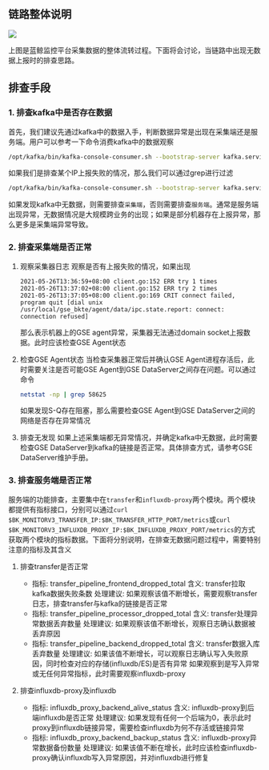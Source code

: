 ## 链路整体说明

  ![](media/16224421704651.jpg)

上图是蓝鲸监控平台采集数据的整体流转过程。下面将会讨论，当链路中出现无数据上报时的排查思路。

## 排查手段

### 1. 排查kafka中是否存在数据
    
首先，我们建议先通过kafka中的数据入手，判断数据异常是出现在采集端还是服务端。用户可以参考一下命令消费kafka中的数据观察
    
```bash
/opt/kafka/bin/kafka-console-consumer.sh --bootstrap-server kafka.service.consul:9092 --topic 0bkmonitor_10010 
```
    
如果我们是排查某个IP上报失败的情况，那么我们可以通过grep进行过滤
    
```bash
/opt/kafka/bin/kafka-console-consumer.sh --bootstrap-server kafka.service.consul:9092 --topic 0bkmonitor_10010 | grep $IP
```
    
如果发现kafka中无数据，则需要排查`采集端`，否则需要排查`服务端`。通常是服务端出现异常，无数据情况是大规模跨业务的出现；如果是部分机器存在上报异常，那么更多是采集端异常导致。

### 2. 排查采集端是否正常
 
    
1. 观察采集器日志
    观察是否有上报失败的情况，如果出现
   
    ```log
    2021-05-26T13:36:59+08:00 client.go:152 ERR try 1 times
    2021-05-26T13:37:02+08:00 client.go:152 ERR try 2 times
    2021-05-26T13:37:05+08:00 client.go:169 CRIT connect failed, program quit [dial unix /usr/local/gse_bkte/agent/data/ipc.state.report: connect: connection refused]
    ```
    
    那么表示机器上的GSE agent异常，采集器无法通过domain socket上报数据。此时应该检查GSE Agent状态
   
2. 检查GSE Agent状态
    当检查采集器正常后并确认GSE Agent进程存活后，此时需要关注是否可能GSE Agent到GSE DataServer之间存在问题。可以通过命令
    
    ```bash
    netstat -np | grep 58625
    ```
    
    如果发现S-Q存在阻塞，那么需要检查GSE Agent到GSE DataServer之间的网络是否存在异常情况
    
3. 排查无发现
    如果上述采集端都无异常情况，并确定kafka中无数据，此时需要检查GSE DataServer到kafka的链接是否正常。具体排查方式，请参考GSE DataServer维护手册。

### 3. 排查服务端是否正常

服务端的功能排查，主要集中在`transfer`和`influxdb-proxy`两个模块。两个模块都提供有指标接口，分别可以通过`curl $BK_MONITORV3_TRANSFER_IP:$BK_TRANSFER_HTTP_PORT/metrics`或`curl $BK_MONITORV3_INFLUXDB_PROXY_IP:$BK_INFLUXDB_PROXY_PORT/metrics`的方式获取两个模块的指标数据。下面将分别说明，在排查无数据问题过程中，需要特别注意的指标及其含义


1. 排查transfer是否正常
    - 指标: transfer_pipeline_frontend_dropped_total
      含义: transfer拉取kafka数据失败条数
      处理建议: 如果观察该值不断增长，需要观察transfer日志，排查transfer与kafka的链接是否正常
    - 指标: transfer_pipeline_processor_dropped_total
      含义: transfer处理异常数据丢弃数量
      处理建议: 如果观察该值不断增长，观察日志确认数据被丢弃原因
    - 指标: transfer_pipeline_backend_dropped_total
      含义: transfer数据入库丢弃数量
      处理建议: 如果该值不断增长，可以观察日志确认写入失败原因，同时检查对应的存储(influxdb/ES)是否有异常
    如果观察到是写入异常或无任何异常指标，此时需要观察influxdb-proxy

2. 排查influxdb-proxy及influxdb
 
    - 指标: influxdb_proxy_backend_alive_status
      含义: influxdb-proxy到后端influxdb是否正常
      处理建议: 如果发现有任何一个后端为0，表示此时proxy到influxdb链接异常，需要检查influxdb为何不存活或链接异常
    - 指标: influxdb_proxy_backend_backup_status
      含义: influxdb-proxy异常数据备份数量
      处理建议: 如果该值不断在增长，此时应该检查influxdb-proxy确认influxdb写入异常原因，并对influxdb进行修复



